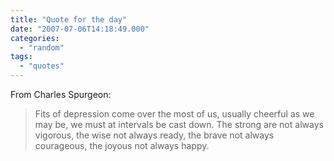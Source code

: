 ```yaml
---
title: "Quote for the day"
date: "2007-07-06T14:18:49.000"
categories: 
  - "random"
tags: 
  - "quotes"
---
```


From Charles Spurgeon:

> Fits of depression come over the most of us, usually cheerful as we may be, we must at intervals be cast down. The strong are not always vigorous, the wise not always ready, the brave not always courageous, the joyous not always happy.
